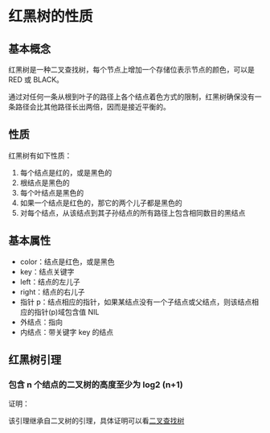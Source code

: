 # 红黑树的性质

## 基本概念
红黑树是一种二叉查找树，每个节点上增加一个存储位表示节点的颜色，可以是 RED 或 BLACK。

通过对任何一条从根到叶子的路径上各个结点着色方式的限制，红黑树确保没有一条路径会比其他路径长出两倍，因而是接近平衡的。

## 性质
红黑树有如下性质：

1. 每个结点是红的，或是黑色的
2. 根结点是黑色的
3. 每个叶结点是黑色的
4. 如果一个结点是红色的，那它的两个儿子都是黑色的
5. 对每个结点，从该结点到其子孙结点的所有路径上包含相同数目的黑结点

## 基本属性
- color：结点是红色，或是黑色
- key：结点关键字
- left：结点的左儿子
- right：结点的右儿子
- 指针 p：结点相应的指针，如果某结点没有一个子结点或父结点，则该结点相应的指针(p)域包含值 NIL
- 外结点：指向
- 内结点：带关键字 key 的结点

## 红黑树引理

### 包含 n 个结点的二叉树的高度至少为 log2 (n+1)

证明：

该引理继承自二叉树的引理，具体证明可以看[二叉查找树](/docs/algorithm/tree/二叉查找树.md)